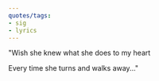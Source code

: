 ```yaml
---
quotes/tags:
- sig
- lyrics
---
```




"Wish she knew what she does to my heart

 Every time she turns and walks away..."